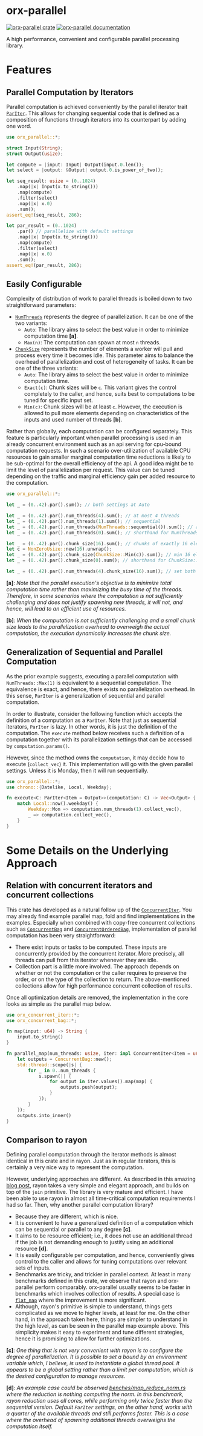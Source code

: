 # orx-parallel

[![orx-parallel crate](https://img.shields.io/crates/v/orx-parallel.svg)](https://crates.io/crates/orx-parallel)
[![orx-parallel documentation](https://docs.rs/orx-parallel/badge.svg)](https://docs.rs/orx-parallel)

A high performance, convenient and configurable parallel processing library.

# Features

## Parallel Computation by Iterators

Parallel computation is achieved conveniently by the parallel iterator trait [`ParIter`](https://docs.rs/orx-parallel/latest/orx_parallel/trait.ParIter.html). This allows for changing sequential code that is defined as a composition of functions through iterators into its counterpart by adding one word.

```rust
use orx_parallel::*;

struct Input(String);
struct Output(usize);

let compute = |input: Input| Output(input.0.len());
let select = |output: &Output| output.0.is_power_of_two();

let seq_result: usize = (0..1024)
    .map(|x| Input(x.to_string()))
    .map(compute)
    .filter(select)
    .map(|x| x.0)
    .sum();
assert_eq!(seq_result, 286);

let par_result = (0..1024)
    .par() // parallelize with default settings
    .map(|x| Input(x.to_string()))
    .map(compute)
    .filter(select)
    .map(|x| x.0)
    .sum();
assert_eq!(par_result, 286);
```

## Easily Configurable

Complexity of distribution of work to parallel threads is boiled down to two straightforward parameters:
* [`NumThreads`](https://docs.rs/orx-parallel/latest/orx_parallel/struct.NumThreads.html) represents the degree of parallelization. It can be one of the two variants:
  * `Auto`: The library aims to select the best value in order to minimize computation time **[a]**.
  * `Max(n)`: The computation can spawn at most `n` threads.
* [`ChunkSize`](https://docs.rs/orx-parallel/latest/orx_parallel/struct.ChunkSize.html) represents the number of elements a worker will pull and process every time it becomes idle. This parameter aims to balance the overhead of parallelization and cost of heterogeneity of tasks. It can be one of the three variants:
  * `Auto`: The library aims to select the best value in order to minimize computation time.
  * `Exact(c)`: Chunk sizes will be `c`. This variant gives the control completely to the caller, and hence, suits best to computations to be tuned for specific input set.
  * `Min(c)`: Chunk sizes will be at least `c`. However, the execution is allowed to pull more elements depending on characteristics of the inputs and used number of threads **[b]**.

Rather than globally, each computation can be configured separately. This feature is particularly important when parallel processing is used in an already concurrent environment such as an api serving for cpu-bound computation requests. In such a scenario over-utilization of available CPU resources to gain smaller marginal computation time reductions is likely to be sub-optimal for the overall efficiency of the api. A good idea might be to limit the level of parallelization per request. This value can be tuned depending on the traffic and marginal efficiency gain per added resource to the computation.

```rust
use orx_parallel::*;

let _ = (0..42).par().sum(); // both settings at Auto

let _ = (0..42).par().num_threads(4).sum(); // at most 4 threads
let _ = (0..42).par().num_threads(1).sum(); // sequential
let _ = (0..42).par().num_threads(NumThreads::sequential()).sum(); // also sequential
let _ = (0..42).par().num_threads(0).sum(); // shorthand for NumThreads::Auto

let _ = (0..42).par().chunk_size(16).sum(); // chunks of exactly 16 elements
let c = NonZeroUsize::new(16).unwrap();
let _ = (0..42).par().chunk_size(ChunkSize::Min(c)).sum(); // min 16 elements
let _ = (0..42).par().chunk_size(0).sum(); // shorthand for ChunkSize::Auto

let _ = (0..42).par().num_threads(4).chunk_size(16).sum(); // set both
```

**[a]**: *Note that the parallel execution's objective is to minimize total computation time rather than maximizing the busy time of the threads. Therefore, in some scenarios where the computation is not sufficiently challenging and does not justify spawning new threads, it will not, and hence, will lead to an efficient use of resources.*

**[b]**: *When the computation is not sufficiently challenging and a small chunk size leads to the parallelization overhead to overweigh the actual computation, the execution dynamically increases the chunk size.*


## Generalization of Sequential and Parallel Computation

As the prior example suggests, executing a parallel computation with `NumThreads::Max(1)` is equivalent to a sequential computation. The equivalence is exact, and hence, there exists no parallelization overhead. In this sense, `ParIter` is a generalization of sequential and parallel computation.

In order to illustrate, consider the following function which accepts the definition of a computation as a `ParIter`. Note that just as sequential iterators, `ParIter` is lazy. In other words, it is just the definition of the computation. The `execute` method below receives such a definition of a computation together with its parallelization settings that can be accessed by `computation.params()`.

However, since the method owns the `computation`, it may decide how to execute (`collect_vec`) it. This implementation will go with the given parallel settings. Unless it is Monday, then it will run sequentially.

```rust
use orx_parallel::*;
use chrono::{Datelike, Local, Weekday};

fn execute<C: ParIter<Item = Output>>(computation: C) -> Vec<Output> {
    match Local::now().weekday() {
        Weekday::Mon => computation.num_threads(1).collect_vec(),
        _ => computation.collect_vec(),
    }
}
```

# Some Details on the Underlying Approach

## Relation with concurrent iterators and concurrent collections

This crate has developed as a natural follow up of the [`ConcurrentIter`](https://crates.io/crates/orx-concurrent-iter). You may already find example parallel map, fold and find implementations in the examples. Especially when combined with copy-free concurrent collections such as [`ConcurrentBag`](https://crates.io/crates/orx-concurrent-bag) and [`ConcurrentOrderedBag`](https://crates.io/crates/orx-concurrent-ordered-bag), implementation of parallel computation has been very straightforward:

* There exist inputs or tasks to be computed. These inputs are concurrently provided by the concurrent iterator. More precisely, all threads can pull from this iterator whenever they are idle.
* Collection part is a little more involved. The approach depends on whether or not the computation or the caller requires to preserve the order, or on the type of the collection to return. The above-mentioned collections allow for high performance concurrent collection of results.

Once all optimization details are removed, the implementation in the core looks as simple as the parallel map below.

```rust
use orx_concurrent_iter::*;
use orx_concurrent_bag::*;

fn map(input: u64) -> String {
    input.to_string()
}

fn parallel_map(num_threads: usize, iter: impl ConcurrentIter<Item = u64>) -> SplitVec<String> {
    let outputs = ConcurrentBag::new();
    std::thread::scope(|s| {
        for _ in 0..num_threads {
            s.spawn(|| {
                for output in iter.values().map(map) {
                    outputs.push(output);
                }
            });
        }
    });
    outputs.into_inner()
}
```
## Comparison to rayon

Defining parallel computation through the iterator methods is almost identical in this crate and in rayon. Just as in regular iterators, this is certainly a very nice way to represent the computation.

However, underlying approaches are different. As described in this amazing [blog post](https://smallcultfollowing.com/babysteps/blog/2015/12/18/rayon-data-parallelism-in-rust/), rayon takes a very simple and elegant approach, and builds on top of the `join` primitive. The library is very mature and efficient. I have been able to use rayon in almost all time-critical computation requirements I had so far. Then, why another parallel computation library?
* Because they are different, which is nice.
* It is convenient to have a generalized definition of a computation which can be sequential or parallel to any degree **[c]**.
* It aims to be resource efficient; i.e., it does not use an additional thread if the job is not demanding enough to justify using an additional resource **[d]**.
* It is easily configurable per computation, and hence, conveniently gives control to the caller and allows for tuning computations over relevant sets of inputs.
* Benchmarks are tricky, and trickier in parallel context. At least in many benchmarks defined in this crate, we observe that rayon and orx-parallel perform comparably. orx-parallel usually seems to be faster in benchmarks which involves collection of results. A special case is [`flat_map`](https://github.com/orxfun/orx-parallel/blob/main/benches/flatmap.rs) where the improvement is more significant.
* Although, rayon's primitive is simple to understand, things gets complicated as we move to higher levels, at least for me. On the other hand, in the approach taken here, things are simpler to understand in the high level, as can be seen in the parallel map example above. This simplicity makes it easy to experiment and tune different strategies, hence it is promising to allow for further optimizations.

**[c]**: *One thing that is not very convenient with rayon is to configure the degree of parallelization. It is possible to set a bound by an environment variable which, I believe, is used to instantiate a global thread pool. It appears to be a global setting rather than a limit per computation, which is the desired configuration to manage resources.*

**[d]**: *An example case could be observed [benches/map_reduce_norm.rs](https://github.com/orxfun/orx-parallel/blob/main/benches/map_reduce_norm.rs) where the reduction is nothing computing the norm. In this benchmark, rayon reduction uses all cores, while performing only twice faster than the sequential version. Default `ParIter` settings, on the other hand, works with a quarter of the available threads and still performs faster. This is a case where the overhead of spawning additional threads overweighs the computation itself.*
